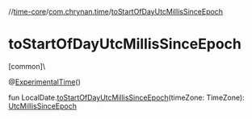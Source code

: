 //[time-core](../../index.md)/[com.chrynan.time](index.md)/[toStartOfDayUtcMillisSinceEpoch](to-start-of-day-utc-millis-since-epoch.md)

# toStartOfDayUtcMillisSinceEpoch

[common]\

@[ExperimentalTime](https://kotlinlang.org/api/latest/jvm/stdlib/kotlin.time/-experimental-time/index.html)()

fun LocalDate.[toStartOfDayUtcMillisSinceEpoch](to-start-of-day-utc-millis-since-epoch.md)(timeZone: TimeZone): [UtcMillisSinceEpoch](-utc-millis-since-epoch/index.md)
